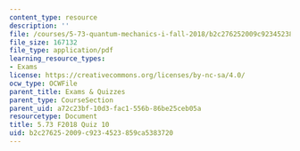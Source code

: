 ```yaml
---
content_type: resource
description: ''
file: /courses/5-73-quantum-mechanics-i-fall-2018/b2c276252009c9234523859ca5383720_MIT5_73F18_quiz10.pdf
file_size: 167132
file_type: application/pdf
learning_resource_types:
- Exams
license: https://creativecommons.org/licenses/by-nc-sa/4.0/
ocw_type: OCWFile
parent_title: Exams & Quizzes
parent_type: CourseSection
parent_uid: a72c23bf-10d3-fac1-556b-86be25ceb05a
resourcetype: Document
title: 5.73 F2018 Quiz 10
uid: b2c27625-2009-c923-4523-859ca5383720
---
```

